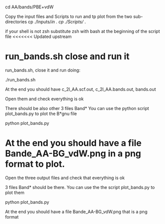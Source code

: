 #
cd AA/bands/PBE+vdW

Copy the input files and Scripts to run and tp plot  from the two sub-directories
cp ./Inputs/*in .
cp ./Scripts/* . 

if your shell is not zsh substitute zsh with bash at the beginning of the script file
<<<<<<< Updated upstream

run_bands.sh  close and run it 
=======
run_bands.sh,  close it  and run doing:

./run_bands.sh

At the end you should have c_2l_AA.scf.out, c_2l_AA.bands.out, bands.out 

Open them and check everything is ok

There should be also other 3 files Band* 
You can use the python script plot_bands.py to plot the B*gnu file

python plot_bands.py 

At the end you should have a file Bande_AA-BG_vdW.png in a png format to plot.
=======
Open the three output files and check that everything is ok

3 files Band* should be there. 
You can use the the script plot_bands.py to plot them

python plot_bands.py 

At the end you should have a file Bande_AA-BG_vdW.png that is a png format
